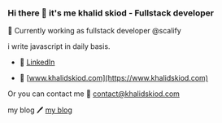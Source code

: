 ### Hi there 👋 it's me khalid skiod - Fullstack developer

🔭 Currently working as fullstack developer @scalify

i write javascript in daily basis.

- 👔 [LinkedIn](https://www.linkedin.com/in/khalid-skiod-240214125/)

- 🚀 [www.khalidskiod.com](https://www.khalidskiod.com)

Or you can contact me 📧 [contact@khalidskiod.com](mailto:contact@khalidskiod.com)

my blog  🖊️ [my blog](https://www.khalidskiod.com/blog)

